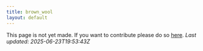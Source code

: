 ```yaml
---
title: brown_wool
layout: default
---
```


This page is not yet made. If you want to contribute please do so [here](https://github.com/CrazyH2/Bigstone/blob/wiki/components/brown_wool.md).
_Last updated: 2025-06-23T19:53:43Z_
